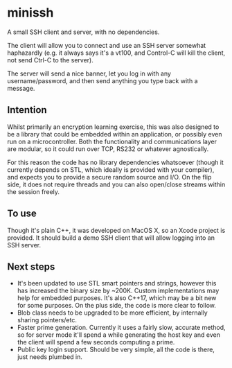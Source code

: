 # minissh

A small SSH client and server, with no dependencies.

The client will allow you to connect and use an SSH server somewhat haphazardly (e.g. it always says it's a vt100, and Control-C will kill the client, not send Ctrl-C to the server).

The server will send a nice banner, let you log in with any username/password, and then send anything you type back with a message.

## Intention

Whilst primarily an encryption learning exercise, this was also designed to be a library that could be embedded within an application, or possibly even run on a microcontroller. Both the functionality and communications layer are modular, so it could run over TCP, RS232 or whatever agnostically.

For this reason the code has no library dependencies whatsoever (though it currently depends on STL, which ideally is provided with your compiler), and expects you to provide a secure random source and I/O. On the flip side, it does not require threads and you can also open/close streams within the session freely.

## To use

Though it's plain C++, it was developed on MacOS X, so an Xcode project is provided. It should build a demo SSH client that will allow logging into an SSH server.

## Next steps

- It's been updated to use STL smart pointers and strings, however this has increased the binary size by ~200K. Custom implementations may help for embedded purposes. It's also C++17, which may be a bit new for some purposes. On the plus side, the code is more clear to follow.
- Blob class needs to be upgraded to be more efficient, by internally sharing pointers/etc.
- Faster prime generation. Currently it uses a fairly slow, accurate method, so for server mode it'll spend a while generating the host key and even the client will spend a few seconds computing a prime.
- Public key login support. Should be very simple, all the code is there, just needs plumbed in.
